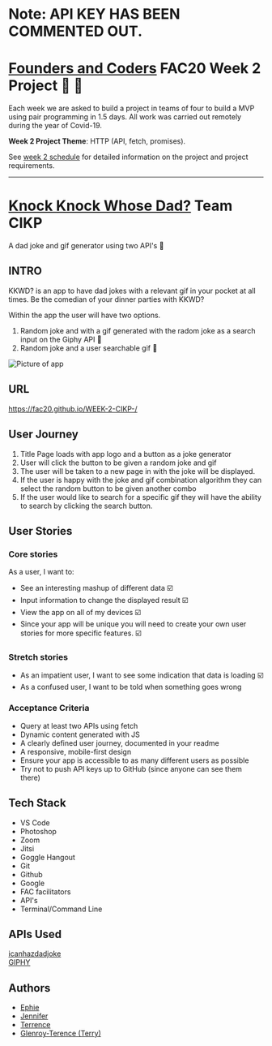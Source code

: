# Note: API KEY HAS BEEN COMMENTED OUT.
# [Founders and Coders](https://www.foundersandcoders.com/about/) FAC20 Week 2 Project :confetti_ball: :construction: 

Each week we are asked to  build a project in teams of four to build a MVP using pair programming in 1.5 days. All work was carried out remotely during the year of Covid-19.

__Week 2 Project Theme__: HTTP (API, fetch, promises).

See [week 2 schedule](https://founders-and-coders.gitbook.io/coursebook/curriculum/http/project) for detailed information on the project and project requirements.

---

# [Knock Knock Whose Dad?]( https://fac20.github.io/WEEK-2-CIKP-/) Team CIKP

A dad joke and gif generator using two API's :rofl: 

## INTRO

KKWD? is an app to have dad jokes with a relevant gif in your pocket at all times. Be the comedian of your dinner parties with KKWD?

Within the app the user will have two options.

1. Random joke and with a gif generated with the radom joke as a search input on the Giphy API :brain: 
2. Random joke and a user searchable gif :exploding_head: 


![Picture of app](https://i.imgur.com/kVad3FR.png)



## URL

 https://fac20.github.io/WEEK-2-CIKP-/



## User Journey
1. Title Page loads with app logo and a button as a joke generator
2. User will click the button to be given a random joke and gif
3. The user will be taken to a new page in with the joke will be displayed.
4. If the user is happy with the joke and gif combination algorithm they can select the random button to be given another combo
5. If the user would like to search for a specific gif they will have the ability to search by clicking the search button.

## User Stories

### Core stories

As a user, I want to:

- See an interesting mashup of different data :ballot_box_with_check: 
- Input information to change the displayed result :ballot_box_with_check: 
- View the app on all of my devices :ballot_box_with_check:
- Since your app will be unique you will need to create your own user stories for more specific features. :ballot_box_with_check:

### Stretch stories

- As an impatient user, I want to see some indication that data is loading :ballot_box_with_check:
- As a confused user, I want to be told when something goes wrong

### Acceptance Criteria
- Query at least two APIs using fetch 
- Dynamic content generated with JS
- A clearly defined user journey, documented in your readme
- A responsive, mobile-first design
- Ensure your app is accessible to as many different users as possible
- Try not to push API keys up to GitHub (since anyone can see them there)

## Tech Stack
- VS Code
- Photoshop
- Zoom
- Jitsi
- Goggle Hangout
- Git
- Github
- Google
- FAC facilitators
- API's
- Terminal/Command Line

## APIs Used
[icanhazdadjoke](https://icanhazdadjoke.com/)  
[GIPHY](https://developers.giphy.com/)


## Authors

- [Ephie](https://github.com/ephieo)
- [Jennifer](https://github.com/jenndroid)
- [Terrence](https://github.com/Netceer)
- [Glenroy-Terence (Terry)](https://github.com/RunGT)
